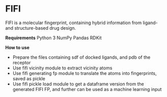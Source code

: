# FIFI

FIFI is a molecular fingerprint, containing hybrid information from ligand- and structure-based drug design.

**Requirements**
Python 3
NumPy
Pandas
RDKit

**How to use**
- Prepare the files containing sdf of docked ligands, and pdb of the receptor
- Use fifi vicinity module to extract vicinity atoms
- Use fifi generating fp module to translate the atoms into fingerprints, saved as pickle
- Use fifi pickle load module to get a dataframe version from the generated FIFI FP, and further can be used as a machine learning input
